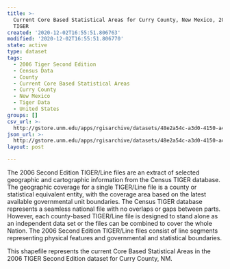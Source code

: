 ```yaml
---
title: >-
  Current Core Based Statistical Areas for Curry County, New Mexico, 2006se
  TIGER
created: '2020-12-02T16:55:51.806763'
modified: '2020-12-02T16:55:51.806770'
state: active
type: dataset
tags:
  - 2006 Tiger Second Edition
  - Census Data
  - County
  - Current Core Based Statistical Areas
  - Curry County
  - New Mexico
  - Tiger Data
  - United States
groups: []
csv_url: >-
  http://gstore.unm.edu/apps/rgisarchive/datasets/48e2a54c-a3d0-4150-a464-4e61efa3fe96/tgr2006se_curr_cbsacu.derived.csv
json_url: >-
  http://gstore.unm.edu/apps/rgisarchive/datasets/48e2a54c-a3d0-4150-a464-4e61efa3fe96/tgr2006se_curr_cbsacu.derived.json
layout: post

---
```

The 2006 Second Edition TIGER/Line files are an extract of selected geographic and cartographic information from the Census TIGER database.  The geographic coverage for a single TIGER/Line file is a county or statistical equivalent entity, with the coverage area based on the latest available governmental unit boundaries. The Census TIGER database represents a seamless national file with no overlaps or gaps between parts.  However, each county-based TIGER/Line file is designed to stand alone as an independent data set or the files can be combined to cover the whole Nation.  The 2006 Second Edition  TIGER/Line files consist of line segments representing physical features and governmental and statistical boundaries.  

This shapefile represents the current Core Based Statistical Areas in the 2006 TIGER Second Edition dataset for Curry County, NM.
